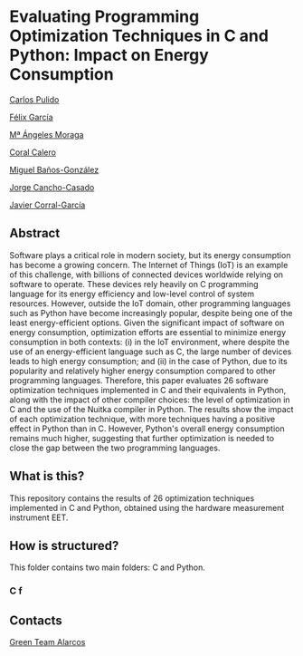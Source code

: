 # Evaluating Programming Optimization Techniques in C and Python: Impact on Energy Consumption
[Carlos Pulido](https://orcid.org/0009-0008-8122-3500)  

[Félix García](https://orcid.org/0000-0001-6460-0353)

[Mª Ángeles Moraga](https://orcid.org/0000-0001-9165-7144)

[Coral Calero](https://orcid.org/0000-0003-0728-4176)

[Miguel Baños-González](https://orcid.org/0009-0000-5444-7631)

[Jorge Cancho-Casado](https://orcid.org/0009-0004-4501-4657)

[Javier Corral-García](https://orcid.org/0000-0002-4682-9389)


## Abstract
Software plays a critical role in modern society, but its energy consumption has become a growing concern. The Internet of Things (IoT) is an example of this challenge, with billions of connected devices worldwide relying on software to operate. These devices rely heavily on C programming language for its energy efficiency and low-level control of system resources. However, outside the IoT domain, other programming languages such as Python have become increasingly popular, despite being one of the least energy-efficient options. Given the significant impact of software on energy consumption, optimization efforts are essential to minimize energy consumption in both contexts: (i) in the IoT environment, where despite the use of an energy-efficient language such as C, the large number of devices leads to high energy consumption; and (ii) in the case of Python, due to its popularity and relatively higher energy consumption compared to other programming languages. Therefore, this paper evaluates 26 software optimization techniques implemented in C and their equivalents in Python, along with the impact of other compiler choices: the level of optimization in C and the use of the Nuitka compiler in Python. The results show the impact of each optimization technique, with more techniques having a positive effect in Python than in C. However, Python's overall energy consumption remains much higher, suggesting that further optimization is needed to close the gap between the two programming languages.

## What is this?
This repository contains the results of 26 optimization techniques implemented in C and Python, obtained using the hardware measurement instrument EET.

## How is structured?
This folder contains two main folders: C and Python.

### C f

## Contacts
[Green Team Alarcos](https://greenteamalarcos.uclm.es/)
